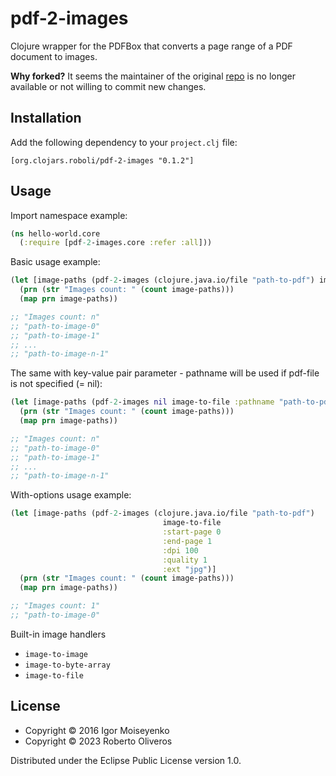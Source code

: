 # pdf-2-images

Clojure wrapper for the PDFBox that converts a page range of a PDF document to images.

**Why forked?** It seems the maintainer of the original [repo](https://github.com/igmonk/pdf-to-images) is no longer available or not willing to commit new changes.

## Installation

Add the following dependency to your `project.clj` file:

    [org.clojars.roboli/pdf-2-images "0.1.2"]

## Usage

Import namespace example:

```clojure
(ns hello-world.core
  (:require [pdf-2-images.core :refer :all]))
```

Basic usage example:

```clojure
(let [image-paths (pdf-2-images (clojure.java.io/file "path-to-pdf") image-to-file)]
  (prn (str "Images count: " (count image-paths)))
  (map prn image-paths))

;; "Images count: n"
;; "path-to-image-0"
;; "path-to-image-1"
;; ...
;; "path-to-image-n-1"
```

The same with key-value pair parameter - pathname will be used if pdf-file is not specified (= nil):

```clojure
(let [image-paths (pdf-2-images nil image-to-file :pathname "path-to-pdf")]
  (prn (str "Images count: " (count image-paths)))
  (map prn image-paths))

;; "Images count: n"
;; "path-to-image-0"
;; "path-to-image-1"
;; ...
;; "path-to-image-n-1"
```

With-options usage example:

```clojure
(let [image-paths (pdf-2-images (clojure.java.io/file "path-to-pdf")
                                  image-to-file
                                  :start-page 0
                                  :end-page 1
                                  :dpi 100
                                  :quality 1
                                  :ext "jpg")]
  (prn (str "Images count: " (count image-paths)))
  (map prn image-paths))

;; "Images count: 1"
;; "path-to-image-0"
```

Built-in image handlers

- `image-to-image`
- `image-to-byte-array`
- `image-to-file`

## License

* Copyright © 2016 Igor Moiseyenko
* Copyright © 2023 Roberto Oliveros

Distributed under the Eclipse Public License version 1.0.
